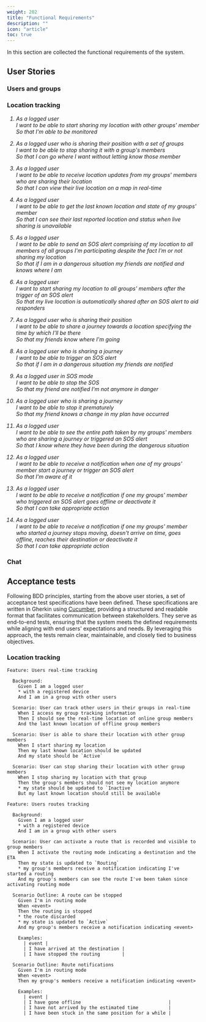 ```yaml
---
weight: 202
title: "Functional Requirements"
description: ""
icon: "article"
toc: true
---
```


In this section are collected the functional requirements of the system.

## User Stories

### Users and groups

### Location tracking

<em>

1. As a logged user \
   I want to be able to start sharing my location with other groups' member \
   So that I'm able to be monitored

2. As a logged user who is sharing their position with a set of groups \
   I want to be able to stop sharing it with a group's members \
   So that I can go where I want without letting know those member

3. As a logged user \
   I want to be able to receive location updates from my groups' members who are sharing their location \
   So that I can view their live location on a map in real-time

4. As a logged user \
   I want to be able to get the last known location and state of my groups' member \
   So that I can see their last reported location and status when live sharing is unavailable

5. As a logged user \
   I want to be able to send an SOS alert comprising of my location to all members of all groups I'm participating despite the fact I'm or not sharing my location \
   So that if I am in a dangerous situation my friends are notified and knows where I am

6. As a logged user \
   I want to start sharing my location to all groups' members after the trigger of an SOS alert \
   So that my live location is automatically shared after an SOS alert to aid responders

7. As a logged user who is sharing their position \
   I want to be able to share a journey towards a location specifying the time by which I'll be there \
   So that my friends know where I'm going

8. As a logged user who is sharing a journey \
   I want to be able to trigger an SOS alert \
   So that if I am in a dangerous situation my friends are notified

9. As a logged user in SOS mode \
   I want to be able to stop the SOS \
   So that my friend are notified I'm not anymore in danger

10. As a logged user who is sharing a journey \
    I want to be able to stop it prematurely \
    So that my friend knows a change in my plan have occurred

11. As a logged user \
    I want to be able to see the entire path taken by my groups' members who are sharing a journey or triggered an SOS alert \
    So that I know where they have been during the dangerous situation 

12. As a logged user \
    I want to be able to receive a notification when one of my groups' member start a journey or trigger an SOS alert \
    So that I'm aware of it

13. As a logged user \
    I want to be able to receive a notification if one my groups' member who triggered an SOS alert goes offline or deactivate it \
    So that I can take appropriate action

14. As a logged user \
    I want to be able to receive a notification if one my groups' member who started a journey stops moving, doesn't arrive on time, goes offline, reaches their destination or deactivate it \
    So that I can take appropriate action

</em>

### Chat

## Acceptance tests

Following BDD principles, starting from the above user stories, a set of acceptance test specifications have been defined.
These specifications are written in Gherkin using [Cucumber](https://cucumber.io), providing a structured and readable format that facilitates communication between stakeholders.
They serve as end-to-end tests, ensuring that the system meets the defined requirements while aligning with end users' expectations and needs. 
By leveraging this approach, the tests remain clear, maintainable, and closely tied to business objectives.

### Location tracking

```gherkin
Feature: Users real-time tracking

  Background:
    Given I am a logged user
    * with a registered device
    And I am in a group with other users

  Scenario: User can track other users in their groups in real-time
    When I access my group tracking information
    Then I should see the real-time location of online group members
    And the last known location of offline group members

  Scenario: User is able to share their location with other group members
    When I start sharing my location
    Then my last known location should be updated
    And my state should be `Active`

  Scenario: User can stop sharing their location with other group members
    When I stop sharing my location with that group
    Then the group's members should not see my location anymore
    * my state should be updated to `Inactive`
    But my last known location should still be available
```

```gherkin
Feature: Users routes tracking

  Background:
    Given I am a logged user
    * with a registered device
    And I am in a group with other users

  Scenario: User can activate a route that is recorded and visible to group members
    When I activate the routing mode indicating a destination and the ETA
    Then my state is updated to `Routing`
    * my group's members receive a notification indicating I've started a routing
    And my group's members can see the route I've been taken since activating routing mode

  Scenario Outline: A route can be stopped
    Given I'm in routing mode
    When <event>
    Then the routing is stopped
    * the route discarded
    * my state is updated to `Active`
    And my group's members receive a notification indicating <event>

    Examples:
      | event |
      | I have arrived at the destination |
      | I have stopped the routing        |

  Scenario Outline: Route notifications
    Given I'm in routing mode
    When <event>
    Then my group's members receive a notification indicating <event>

    Examples:  
      | event |
      | I have gone offline                                |
      | I have not arrived by the estimated time           |
      | I have been stuck in the same position for a while |
```
